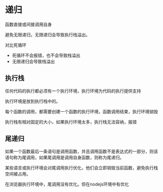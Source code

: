 # 递归

函数直接或间接调用自身

避免无限递归，无限递归会导致执行栈溢出。

对比死循环

- 死循环不会报错，也不会导致栈溢出
- 无限递归会导致栈溢出

## 执行栈

任何代码的执行都必须有一个执行环境，执行环境为代码的执行提供支持

执行环境是放到执行栈中的。

每个函数的调用，都需要创建一个函数的执行环境，函数调用结束，执行环境销毁

执行栈有相对固定的大小，如果执行环境太多，执行栈无法容纳，报错

## 尾递归

如果一个函数最后一条语句是调用函数，并且调用函数不是表达式的一部分，则该语句称为尾调用，如果尾调用是调用自身函数，则称为尾递归。

某些语言或执行环境会对尾调用执行优化，他们会立即销毁当前函数，避免执行栈空间被占用。

在浏览器执行环境中，尾调用没有优化。但在nodejs环境中有优化